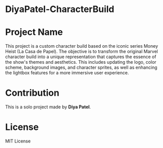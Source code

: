 # DiyaPatel-CharacterBuild

# Project Name

This project is a custom character build based on the iconic series Money Heist (La Casa de Papel). The objective is to transform the original Marvel character build into a unique representation that captures the essence of the show's themes and aesthetics. This includes updating the logo, color scheme, background images, and character sprites, as well as enhancing the lightbox features for a more immersive user experience.

# Contribution

This is a solo project made by **Diya Patel**.

# License 

MIT License